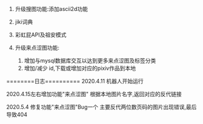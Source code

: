 
1. 升级搜图功能:添加ascii2d功能

2. jiki词典

3. 彩虹屁API及祖安模式

4. 升级来点涩图功能:
	1. 增加与mysql数据库交互以达到更多来点涩图及标签分类
	2. 增加/减少 id,下载或增加对应的pixiv作品到本地

========日志==========
2020.4.11
机器人开始运行

2020.4.15左右增加功能"来点涩图"
	根据本地图片名字,返回对应的反代链接

2020.5.4
修复功能"来点涩图"Bug一个
	主要反代两位数页码的图片出现错误,最后导致404